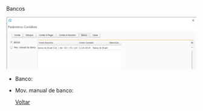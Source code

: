 Bancos

![](images/contabilidade_parametros_contabeis_banco.JPG)



- Banco:

- Mov. manual de banco: 

  

  
  
  
  
  [Voltar](ajustes_contabilidade.md)

